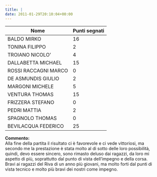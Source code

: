 ```yaml
---
title: |
date: 2011-01-29T20:10:04+00:00
---
```

| **Nome** | **Punti segnati** |
| -------- | ----------------- |
| BALDO MIRKO | 16 |
| TONINA FILIPPO | 2 |
| TROIANO NICOLO’ | 4 |
| DALLABETTA MICHAEL | 15 |
| ROSSI RACCAGNI MARCO | 0 |
| DE ASMUNDIS GIULIO | 2 |
| MARGONI MICHELE | 5 |
| VENTURA THOMAS | 15 |
| FRIZZERA STEFANO | 0 |
| PEDRI MATTIA | 2 |
| SPAGNOLO THOMAS | 0 |
| BEVILACQUA FEDERICO | 25 |

**Commento:**  
Alla fine della partita il risultato ci è favorevole e ci vede vittoriosi, ma secondo me la prestazione è stata molto al di sotto delle loro possibilità, quindi, devo essere sincero, sono rimasto deluso dai ragazzi, da loro mi aspetto di più, soprattutto dal punto di vista dell’impegno e della corsa. Bravi ai ragazzi del Riva di un anno più giovani, ma molto forti dal punti di vista tecnico e molto più bravi dei nostri come impegno.
